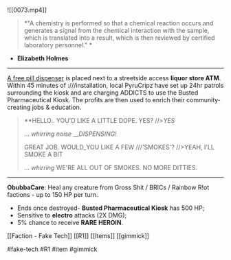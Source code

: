 ![[0073.mp4]]

> *"A chemistry is performed so that a chemical reaction occurs and generates a signal from the chemical interaction with the sample, which is translated into a result, which is then reviewed by certified laboratory personnel." *
- **Elizabeth Holmes**
***
<u>A free pill dispenser</u> is placed next to a streetside access **liquor store ATM**. Within 45 minutes of :///installation, local PyruCripz have set up 24hr patrols surrounding the kiosk and are charging ADDICTS to use the Busted Pharmaceutical Kiosk. The profits are then used to enrich their community- creating jobs & education.

> **HELLO.. YOU'D LIKE A LITTLE DOPE. YES? 
> //>*YES*
> 
> ... _whirring noise_ ___DISPENSING_!
> 
> GREAT JOB. WOULD_YOU LIKE A FEW ///'SMOKES'? 
> //>YEAH, I'LL SMOKE A BIT
> 
> ... _whirring_ WE'RE ALL OUT OF SMOKES. NO MORE DITTIES.

***
**ObubbaCare**: Heal any creature from Gross Shit / BRICs / Rainbow R!ot factions - up to 150 HP per turn. 
* Ends once destroyed- **Busted Pharmaceutical Kiosk** has 500 HP;
* Sensitive to **electro** attacks (2X DMG); 
* 5% chance to receive **RARE HEROIN**.

[[Faction - Fake Tech]]
[[R1]]
[[Items]]
[[gimmick]]

#fake-tech #R1 #item #gimmick 